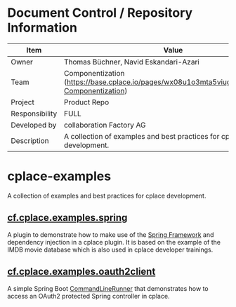 # Document Control / Repository Information
Item | Value
--- | ---
Owner |	Thomas Büchner, Navid Eskandari-Azari
Team 	| Componentization (https://base.cplace.io/pages/wx08u1o3mta5viug6f56dxrxo/06-Componentization)
Project| Product Repo
Responsibility |	FULL
Developed by 	|collaboration Factory AG
Description | A collection of examples and best practices for cplace development.

# cplace-examples

A collection of examples and best practices for cplace development.

## [cf.cplace.examples.spring](cf.cplace.examples.spring)

A plugin to demonstrate how to make use of the [Spring Framework](https://spring.io/projects/spring-framework) and
dependency injection in a cplace plugin. It is based on the example of the IMDB movie database which is also used
in cplace developer trainings.

## [cf.cplace.examples.oauth2client](cf.cplace.examples.oauth2client)

A simple Spring Boot [CommandLineRunner](https://docs.spring.io/spring-boot/docs/current/api/org/springframework/boot/CommandLineRunner.html)
that demonstrates how to access an OAuth2 protected Spring controller in cplace.
